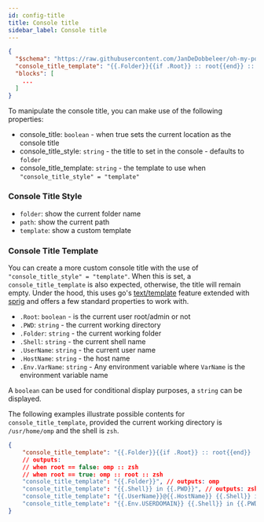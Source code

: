 ```yaml
---
id: config-title
title: Console title
sidebar_label: Console title
---
```


```json
{
  "$schema": "https://raw.githubusercontent.com/JanDeDobbeleer/oh-my-posh/main/themes/schema.json",
  "console_title_template": "{{.Folder}}{{if .Root}} :: root{{end}} :: {{.Shell}}",
  "blocks": [
    ...
  ]
}
```

To manipulate the console title, you can make use of the following properties:

- console_title: `boolean` - when true sets the current location as the console title
- console_title_style: `string` - the title to set in the console - defaults to `folder`
- console_title_template: `string` - the template to use when `"console_title_style" = "template"`

### Console Title Style

- `folder`: show the current folder name
- `path`: show the current path
- `template`: show a custom template

### Console Title Template

You can create a more custom console title with the use of `"console_title_style" = "template"`.
When this is set, a `console_title_template` is also expected, otherwise, the title will remain empty.
Under the hood, this uses go's [text/template][go-text-template] feature extended with [sprig][sprig] and
offers a few standard properties to work with.

- `.Root`: `boolean` - is the current user root/admin or not
- `.PWD`: `string` - the current working directory
- `.Folder`: `string` - the current working folder
- `.Shell`: `string` - the current shell name
- `.UserName`: `string` - the current user name
- `.HostName`: `string` - the host name
- `.Env.VarName`: `string` - Any environment variable where `VarName` is the environment variable name

A `boolean` can be used for conditional display purposes, a `string` can be displayed.

The following examples illustrate possible contents for `console_title_template`, provided
the current working directory is `/usr/home/omp` and the shell is `zsh`.

```json
{
    "console_title_template": "{{.Folder}}{{if .Root}} :: root{{end}} :: {{.Shell}}",
    // outputs:
    // when root == false: omp :: zsh
    // when root == true: omp :: root :: zsh
    "console_title_template": "{{.Folder}}", // outputs: omp
    "console_title_template": "{{.Shell}} in {{.PWD}}", // outputs: zsh in /usr/home/omp
    "console_title_template": "{{.UserName}}@{{.HostName}} {{.Shell}} in {{.PWD}}", // outputs: MyUser@MyMachine zsh in /usr/home/omp
    "console_title_template": "{{.Env.USERDOMAIN}} {{.Shell}} in {{.PWD}}", // outputs: MyCompany zsh in /usr/home/omp
}
```

[go-text-template]: https://golang.org/pkg/text/template/
[sprig]: https://masterminds.github.io/sprig/
